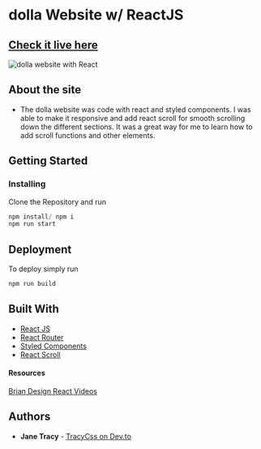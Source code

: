 # dolla Website w/ ReactJS

## [Check it live here](https://muchirijane.github.io/dolla-react-website/#/)

![dolla website with React](https://media.giphy.com/media/58gDccUXM4TE0FkarW/giphy.gif)

## About the site

- The dolla website was code with react and styled components. I was able to make it responsive and add react scroll for smooth scrolling down the different sections. It was a great way for me to learn how to add scroll functions and other elements.

## Getting Started

### Installing

Clone the Repository and run

```js
npm install/ npm i
npm run start
```

## Deployment

To deploy simply run

```js
npm run build
```

## Built With

- [React JS](https://reactjs.org/)
- [React Router](https://github.com/ReactTraining/react-router)
- [Styled Components](https://www.styled-components.com)
- [React Scroll](https://github.com/fisshy/react-scroll)

#### Resources
[Brian Design React Videos](https://www.youtube.com/watch?v=Nl54MJDR2p8)

## Authors

- **Jane Tracy** - [TracyCss on Dev.to](https://dev.to/tracycss)
